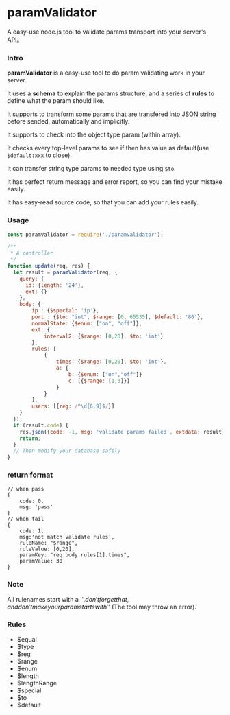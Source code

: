 # paramValidator
A easy-use node.js tool to validate params transport into your server's API。

### Intro

**paramValidator** is a easy-use tool to do param validating work in your server.

It uses a **schema** to explain the params structure, and a series of **rules** to define what the param should like.

It supports to transform some params that are transfered into JSON string before sended, automatically and implicitly.

It supports to check into the object type param (within array).

It checks every top-level params to see if then has value as default(use ```$default:xxx``` to close).

It can transfer string type params to needed type using ```$to```.

It has perfect return message and error report, so you can find your mistake easily.

It has easy-read source code, so that you can add your rules easily.


### Usage

``` javascript
const paramValidator = require('./paramValidator');

/**
 * A controller
 */
function update(req, res) {
  let result = paramValidator(req, {
    query: {
      id: {length: '24'},
      ext: {}
    },
    body: {
        ip : {$special: 'ip'},
        port : {$to: "int", $range: [0, 65535], $default: '80'},
        normalState: {$enum: ["on", "off"]},
        ext: {
            interval2: {$range: [0,20], $to: 'int'}
        },
        rules: [
            {
                times: {$range: [0,20], $to: 'int'},
                a: {
                    b: {$enum: ["on","off"]}
                    c: [{$range: [1,3]}]
                }
            }
        ],
        users: [{reg: /^\d{6,9}$/}]
    }
  });
  if (result.code) {
    res.json({code: -1, msg: 'validate params failed', extdata: result});
    return;
  }
  // Then modify your database safely
}

```

### return format

```
// when pass
{
    code: 0,
    msg: 'pass'
}
// when fail
{
    code: 1,
    msg:'not match validate rules',
    ruleName: "$range",
    ruleValue: [0,20],
    paramKey: "req.body.rules[1].times",
    paramValue: 30
}
```

### Note

All rulenames start with a '$'. don't forget that, and don't make your param starts with '$'
(The tool may throw an error).

### Rules

+ $equal
+ $type
+ $reg
+ $range
+ $enum
+ $length
+ $lengthRange
+ $special
+ $to
+ $default
